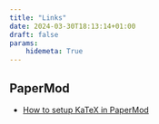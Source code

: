 ```yaml
---
title: "Links"
date: 2024-03-30T18:13:14+01:00
draft: false
params:
    hidemeta: True
---
```


## PaperMod

- [How to setup KaTeX in PaperMod](https://kiwamizamurai.github.io/posts/2022-03-06/)
